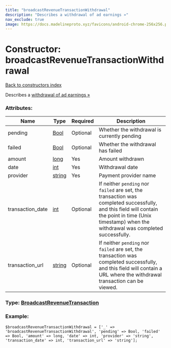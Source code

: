 ```yaml
---
title: "broadcastRevenueTransactionWithdrawal"
description: "Describes a withdrawal of ad earnings »"
nav_exclude: true
image: https://docs.madelineproto.xyz/favicons/android-chrome-256x256.png
---
```

# Constructor: broadcastRevenueTransactionWithdrawal  
[Back to constructors index](/API_docs/constructors/index.html)



Describes a [withdrawal of ad earnings »](https://core.telegram.org/api/revenue#withdrawing-revenue)

### Attributes:

| Name     |    Type       | Required | Description |
|----------|---------------|----------|-------------|
|pending|[Bool](/API_docs/types/Bool.html) | Optional|Whether the withdrawal is currently pending|
|failed|[Bool](/API_docs/types/Bool.html) | Optional|Whether the withdrawal has failed|
|amount|[long](/API_docs/types/long.html) | Yes|Amount withdrawn|
|date|[int](/API_docs/types/int.html) | Yes|Withdrawal date|
|provider|[string](/API_docs/types/string.html) | Yes|Payment provider name|
|transaction\_date|[int](/API_docs/types/int.html) | Optional|If neither `pending` nor `failed` are set, the transaction was completed successfully, and this field will contain the point in time (Unix timestamp) when the withdrawal was completed successfully.|
|transaction\_url|[string](/API_docs/types/string.html) | Optional|If neither `pending` nor `failed` are set, the transaction was completed successfully, and this field will contain a URL where the withdrawal transaction can be viewed.|



### Type: [BroadcastRevenueTransaction](/API_docs/types/BroadcastRevenueTransaction.html)


### Example:

```
$broadcastRevenueTransactionWithdrawal = ['_' => 'broadcastRevenueTransactionWithdrawal', 'pending' => Bool, 'failed' => Bool, 'amount' => long, 'date' => int, 'provider' => 'string', 'transaction_date' => int, 'transaction_url' => 'string'];
```  
